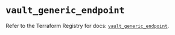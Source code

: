 # `vault_generic_endpoint`

Refer to the Terraform Registry for docs: [`vault_generic_endpoint`](https://registry.terraform.io/providers/hashicorp/vault/4.4.0/docs/resources/generic_endpoint).
